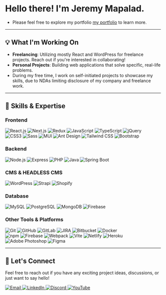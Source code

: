 # Hello there! I'm Jeremy Mapalad.

- Please feel free to explore my portfolio [my portfolio](https://jeremymapalad.github.io/portfolio/) to learn more.

---
## 💡 What I'm Working On

- **Freelancing**: Utilizing mostly React and WordPress for freelance projects. Reach out if you're interested in collaborating!
- **Personal Projects**: Building web applications that solve specific, real-life problems.
- During my free time, I work on self-initiated projects to showcase my skills, due to NDAs limiting disclosure of my company and freelance work.

---
## 💼 Skills & Expertise

### Frontend
<p align="left">
  <img alt="React.js" src="https://img.shields.io/badge/React-01d5fc?style=flat-square&logo=react&logoColor=white&labelColor=01d5fc"/>
  <img alt="Next.js" src="https://img.shields.io/badge/Next-000000?style=flat-square&logo=next.js&logoColor=white"/>
  <img src="https://img.shields.io/badge/-Redux-764ABC?style=flat-square&logo=redux&logoColor=white" alt="Redux" />
  <img src="https://img.shields.io/badge/-JavaScript-F7DF1E?style=flat-square&logo=javascript&logoColor=black" alt="JavaScript" />
  <img src="https://img.shields.io/badge/-TypeScript-3178C6?style=flat-square&logo=typescript&logoColor=white" alt="TypeScript" />
  <img src="https://img.shields.io/badge/-jQuery-0769AD?style=flat-square&logo=jquery&logoColor=white" alt="jQuery" />
  <br />
  <img src="https://img.shields.io/badge/-CSS3-1572B6?style=flat-square&logo=css3&logoColor=white" alt="CSS3" />
  <img src="https://img.shields.io/badge/-Sass-CC6699?style=flat-square&logo=sass&logoColor=white" alt="Sass" />
  <img src="https://img.shields.io/badge/MUI-0081CB?style=flat-square&logo=mui&logoColor=white" alt="MUI" />
  <img alt="Ant Design" src="https://img.shields.io/badge/Ant%20Design-0170FE?style=flat-square&logo=ant-design&logoColor=white"/>
  <img src="https://img.shields.io/badge/-Tailwind_CSS-38B2AC?style=flat-square&logo=tailwind-css&logoColor=white" alt="Tailwind CSS" />
  <img src="https://img.shields.io/badge/-Bootstrap-7952B3?style=flat-square&logo=bootstrap&logoColor=white" alt="Bootstrap" />
</p>

### Backend
<p align="left">
  <img src="https://img.shields.io/badge/-Node.js-339933?style=flat-square&logo=node.js&logoColor=white" alt="Node.js" />
  <img src="https://img.shields.io/badge/-Express-000000?style=flat-square&logo=express&logoColor=white" alt="Express" />
  <img src="https://img.shields.io/badge/-PHP-777BB4?style=flat-square&logo=php&logoColor=white" alt="PHP" />
  <img alt="Java" src="https://img.shields.io/badge/Java-007396?style=flat-square&logo=java&logoColor=white"/>
  <img alt="Spring Boot" src="https://img.shields.io/badge/Spring%20Boot-6DB33F?style=flat-square&logo=spring-boot&logoColor=white"/>
</p>

### CMS & HEADLESS CMS
<p align="left">
  <img src="https://img.shields.io/badge/-WordPress-21759B?style=flat-square&logo=wordpress&logoColor=white" alt="WordPress" />
  <img src="https://img.shields.io/badge/-Strapi-2E7EEA?style=flat-square&logo=strapi&logoColor=white" alt="Strapi" />
  <img src="https://img.shields.io/badge/-Shopify-9cf?style=flat-square&logo=shopify&logoColor=white" alt="Shopify" />
</p>

### Database
<p align="left">
  <img src="https://img.shields.io/badge/-MySQL-4479A1?style=flat-square&logo=mysql&logoColor=white" alt="MySQL" />
  <img src="https://img.shields.io/badge/-PostgreSQL-4169E1?style=flat-square&logo=postgresql&logoColor=white" alt="PostgreSQL" />
  <img src="https://img.shields.io/badge/-MongoDB-47A248?style=flat-square&logo=mongodb&logoColor=white" alt="MongoDB" />
  <img src="https://img.shields.io/badge/-Firebase-FFCA28?style=flat-square&logo=firebase&logoColor=white" alt="Firebase" />
</p>

### Other Tools & Platforms
<p align="left">
  <img src="https://img.shields.io/badge/-Git-F05032?style=flat-square&logo=git&logoColor=white" alt="Git" />
  <img src="https://img.shields.io/badge/-GitHub-181717?style=flat-square&logo=github&logoColor=white" alt="GitHub" />
  <img src="https://img.shields.io/badge/-GitLab-FCA121?style=flat-square&logo=gitlab&logoColor=white" alt="GitLab">
  <img src="https://img.shields.io/badge/-JIRA-0052CC?style=flat&logo=jira&logoColor=white" alt="JIRA">
  <img src="https://img.shields.io/badge/-Bitbucket-0052CC?style=flat&logo=bitbucket&logoColor=white" alt="Bitbucket">
  <img src="https://img.shields.io/badge/-Docker-2496ED?style=flat-square&logo=docker&logoColor=white" alt="Docker" />
  
  <br />
  <img src="https://img.shields.io/badge/-npm-CB3837?style=flat-square&logo=npm&logoColor=white" alt="npm" />
  <img src="https://img.shields.io/badge/-Firebase-FFCA28?style=flat-square&logo=firebase&logoColor=white" alt="Firebase" />
  <img src="https://img.shields.io/badge/-Webpack-8DD6F9?style=flat-square&logo=webpack&logoColor=white" alt="Webpack" />
  <img src="https://img.shields.io/badge/-Vite-646CFF?style=flat-square&logo=vite&logoColor=white" alt="Vite" />
  <img src="https://img.shields.io/badge/-Netlify-00C7B7?style=flat-square&logo=netlify&logoColor=white" alt="Netlify" />
  <img src="https://img.shields.io/badge/-Heroku-430098?style=flat-square&logo=heroku&logoColor=white" alt="Heroku" />

  <br />
  <img alt="Adobe Photoshop" src="https://img.shields.io/badge/Adobe%20Photoshop-31A8FF?style=flat-square&logo=adobe-photoshop&logoColor=white&labelColor=31A8FF"/>
  <img alt="Figma" src="https://img.shields.io/badge/Figma-F24E1E?style=flat-square&logo=figma&logoColor=white&labelColor=F24E1E"/>
</p>
  
---
## 💬 Let's Connect

Feel free to reach out if you have any exciting project ideas, discussions, or just want to say hello!

<p align="left">
  <a href="mailto:jeremymapalad@gmail.com">
    <img src="https://img.shields.io/badge/Email-D14836?style=for-the-badge&logo=gmail&logoColor=white" alt="Email" />
  </a>
  <a href="https://www.linkedin.com/in/jeremy-mapalad/">
    <img src="https://img.shields.io/badge/LinkedIn-0A66C2?style=for-the-badge&logo=linkedin&logoColor=white" alt="LinkedIn" />
  </a>
  <a href="https://discord.com/users/331805454927790090">
    <img src="https://img.shields.io/badge/Discord-7289DA?style=for-the-badge&logo=discord&logoColor=white" alt="Discord" />
  </a>
  <a href="https://www.youtube.com/c/@jeremymapalad">
    <img src="https://img.shields.io/badge/YouTube-FF0000?style=for-the-badge&logo=youtube&logoColor=white" alt="YouTube" />
  </a>
</p>
